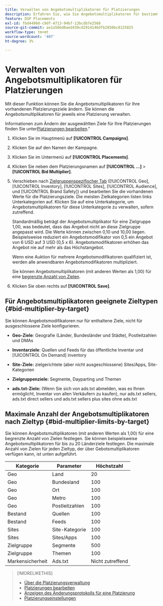 ```yaml
---
title: Verwalten von Angebotsmultiplikatoren für Platzierungen
description: Erfahren Sie, wie Sie Angebotsmultiplikatoren für bestimmte Platzierungsziele erstellen und bearbeiten.
feature: DSP Placements
exl-id: fbd44960-c9df-4713-94b7-13bcdb7e2568
source-git-commit: ae1a58bd0aed430cd2914146dfb2850bc8125025
workflow-type: tm+mt
source-wordcount: '407'
ht-degree: 3%

---
```


# Verwalten von Angebotsmultiplikatoren für Platzierungen

Mit dieser Funktion können Sie die Angebotsmultiplikatoren für Ihre vorhandenen Platzierungsziele ändern. Sie können die Angebotsmultiplikatoren für jeweils eine Platzierung verwalten.<!-- remove that line once we can edit multiple -->

Informationen zum Ändern der ausgewählten Ziele für Ihre Platzierungen finden Sie unter[Platzierungen bearbeiten](/help/dsp/campaign-management/placements/placement-edit.md).&quot;

<!-- 
## Manage the Bid Multipliers for a Single Placement
-->

1. Klicken Sie im Hauptmenü auf **[!UICONTROL Campaigns]**.

1. Klicken Sie auf den Namen der Kampagne.

1. Klicken Sie im Untermenü auf **[!UICONTROL Placements]**.

1. Klicken Sie neben dem Platzierungsnamen auf  **[!UICONTROL ...]** > **[!UICONTROL Bid Multiplier]**.

1. Verschieben nach [Zielgruppenspezifischer Tab](#bid-multiplier-by-target) ([!UICONTROL Geo], [!UICONTROL Inventory], [!UICONTROL Sites], [!UICONTROL Audience], und [!UICONTROL Brand Safety]) und bearbeiten Sie die vorhandenen Werte für die Platzierungsziele. Die meisten Zielkategorien listen links Unterkategorien auf. Klicken Sie auf eine Unterkategorie, um Angebotsmultiplikatoren für diese Unterkategorie zu verwalten, sofern zutreffend.

   Standardmäßig beträgt der Angebotsmultiplikator für eine Zielgruppe 1,00, was bedeutet, dass das Angebot nicht an diese Zielgruppe angepasst wird. Die Werte können zwischen 0,10 und 10,00 liegen. Beispielsweise reduziert ein Angebotsmodifikator von 0,5 ein Angebot von 6 USD auf 3 USD (0,5 x 6). Angebotsmodifikatoren erhöhen das Angebot nie auf mehr als das Höchstangebot.

   Wenn eine Auktion für mehrere Angebotsmodifikatoren qualifiziert ist, werden alle anwendbaren Angebotsmodifikatoren multipliziert.

   Sie können Angebotsmultiplikatoren (mit anderen Werten als 1,00) für eine [begrenzte Anzahl von Zielen](#bid-multiplier-limits-by-target).

1. Klicken Sie oben rechts auf **[!UICONTROL Save]**.

## Für Angebotsmultiplikatoren geeignete Zieltypen {#bid-multiplier-by-target}

Sie können Angebotsmodifikatoren nur für enthaltene Ziele, nicht für ausgeschlossene Ziele konfigurieren.

* **Geo-Ziele**: Geografie (Länder, Bundesländer und Städte), Postleitzahlen und DMAs

* **Inventarziele**: Quellen und Feeds für das öffentliche Inventar und [!UICONTROL On Demand] inventory

* **Site-Ziele:** zielgerichtete (aber nicht ausgeschlossene) Sites/Apps, Site-Kategorien

* **Zielgruppenziele:** Segmente, Dayparting und Themen

* **ads.txt-Ziele:** (Wenn Sie sich von ads.txt abmelden, was es Ihnen ermöglicht, Inventar von allen Verkäufern zu kaufen), nur ads.txt sellers, ads.txt direct sellers und ads.txt sellers plus sites ohne ads.txt <!-- bid multipliers for the different subsets of inventory; not available when the placement targets only one subset -->

## Maximale Anzahl der Angebotsmultiplikatoren nach Zieltyp {#bid-multiplier-limits-by-target}

Sie können Angebotsmultiplikatoren (mit anderen Werten als 1,00) für eine begrenzte Anzahl von Zielen festlegen. Sie können beispielsweise Angebotsmultiplikatoren für bis zu 20 Länderziele festlegen. Die maximale Anzahl von Zielen für jeden Zieltyp, der über Gebotsmultiplikatoren verfügen kann, ist unten aufgeführt.

| Kategorie | Parameter | Höchstzahl |
| -------- | --------- | ----- |
| Geo | Land | 20 |
| Geo | Bundesland | 100 |
| Geo | Ort | 100 |
| Geo | Metro | 100 |
| Geo | Postleitzahlen | 100 |
| Bestand | Quellen | 100 |
| Bestand | Feeds | 100 |
| Sites | Site-Kategorie | 100 |
| Sites | Sites/Apps | 100 |
| Zielgruppe | Segmente | 500 |
| Zielgruppe | Themen | 100 |
| Markensicherheit | Ads.txt | Nicht zutreffend |

>[!MORELIKETHIS]
>
>* [Über die Platzierungsverwaltung](placement-about.md)
>* [Platzierungen bearbeiten](placement-edit.md)
>* [Anzeigen des Änderungsprotokolls für eine Platzierung](placement-change-log.md)
>* [Platzierungseinstellungen](placement-settings.md)
